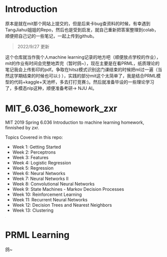 # Introduction
原本是就在mit那个网站上提交的，但是后来卡bug查资料的时候，有幸遇到TangJiahui姐姐的Repo，然后也是受到启发，就自己重新把答案整理到colab，顺便把自己记的一些笔记，一起上传到github。

> 2022/9/27 更新

这个仓库就当作我个人machine learning记录的地方吧（顺便放点学校的作业），mit的作业有时间会完整地弄完（暂时鸽~），现在主要是在看PRML，纸质理论的笔记我会上传影印的pdf。争取在hitsz模式识别这门课结束的时候把ml过一遍（当然这学期结束的时候也可以:) ），实践的部分mit这个太简单了，我是结合PRML模型的代码+kaggle+天池杯，多去打打竞赛:)。然后就准备毕设的一些理论学习了，多模态nlp这种，顺便准备考研-> NJU AI。


# MIT_6.036_homework_zxr
MIT 2019 Spring 6.036 Introduction to machine learning homework, finnished by zxr.

Topics Covered in this repo:
* Week 1: Getting Started
* Week 2: Perceptrons
* Week 3: Features
* Week 4: Logistic Regression
* Week 5: Regression
* Week 6: Neural Networks
* Week 7: Neural Networks II
* Week 8: Convolutional Neural Networks
* Week 9: State Machines - Markov Decision Processes
* Week 10: Reinforcement Learning
* Week 11: Recurrent Neural Networks
* Week 12: Decision Trees and Nearest Neighbors
* Week 13: Clustering
<img src="https://s2.loli.net/2022/01/14/ftJD3kOcUnPHpzN.png" style="zoom:5%;" />

# PRML Learning
鸽~

